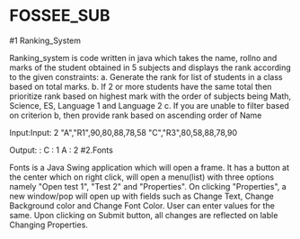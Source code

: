 # FOSSEE_SUB
#1 Ranking_System

Ranking_system is code written in java which takes the name, rollno and marks of the student obtained in 5 subjects and displays the rank according to the given constraints: a. Generate the rank for list of students in a class based on total marks. b. If 2 or more students have the same total then prioritize rank based on highest mark with the order of subjects being Math, Science, ES, Language 1 and Language 2 c. If you are unable to filter based on criterion b, then provide rank based on ascending order of Name

Input:Input: 2 "A","R1",90,80,88,78,58 "C","R3",80,58,88,78,90 

Output: :  C : 1 A : 2
#2.Fonts

Fonts is a Java Swing application which will open a frame. It has a button at the center which on right click, will open a menu(list) with three options namely "Open test 1", "Test 2" and "Properties". On clicking "Properties", a new window/pop will open up with fields such as Change Text, Change Background color and Change Font Color. User can enter values for the same. Upon clicking on Submit button, all changes are reflected on lable Changing Properties.
